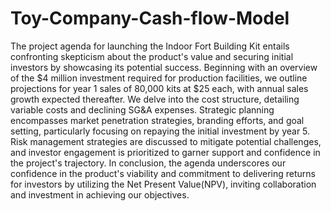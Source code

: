 # Toy-Company-Cash-flow-Model

The project agenda for launching the Indoor Fort Building Kit entails confronting skepticism about the product's value and securing initial investors by showcasing its potential success. Beginning with an overview of the $4 million investment required for production facilities, we outline projections for year 1 sales of 80,000 kits at $25 each, with annual sales growth expected thereafter. We delve into the cost structure, detailing variable costs and declining SG&A expenses. Strategic planning encompasses market penetration strategies, branding efforts, and goal setting, particularly focusing on repaying the initial investment by year 5. Risk management strategies are discussed to mitigate potential challenges, and investor engagement is prioritized to garner support and confidence in the project's trajectory. In conclusion, the agenda underscores our confidence in the product's viability and commitment to delivering returns for investors by utilizing the Net Present Value(NPV), inviting collaboration and investment in achieving our objectives.
